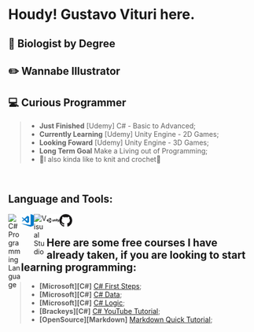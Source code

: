 # **Houdy! Gustavo Vituri here.**

## 🌱 Biologist by Degree
## ✏️ Wannabe Illustrator
## 💻 Curious Programmer

>- **Just Finished** \[Udemy] C# - Basic to Advanced;
>- **Currently Learning** \[Udemy] Unity Engine - 2D Games;
>- **Looking Foward** \[Udemy] Unity Engine - 3D Games;
>- **Long Term Goal** Make a Living out of Programming;
>- 🧶I also kinda like to knit and crochet😬

<br>

## Language and Tools:

[<img align="left" alt="C# Programming Language" width="26px" src="https://upload.wikimedia.org/wikipedia/commons/0/0d/C_Sharp_wordmark.svg" />][CSharpCourse]

[<img align="left" alt="Visual Studio Code" width="26px" src="https://raw.githubusercontent.com/github/explore/80688e429a7d4ef2fca1e82350fe8e3517d3494d/topics/visual-studio-code/visual-studio-code.png" />][VisualStudioCode]

[<img align="left" alt="Visual Studio" width="26px" src="https://upload.wikimedia.org/wikipedia/commons/c/cd/Visual_Studio_2017_Logo.svg" />][VisualStudio]

[<img align="left" alt="Unity Engine" width="26px" src="https://raw.githubusercontent.com/github/explore/80688e429a7d4ef2fca1e82350fe8e3517d3494d/topics/unity/unity.png" />][Unity]

[<img align="left" alt="GitHub" width="26px" src="https://raw.githubusercontent.com/github/explore/78df643247d429f6cc873026c0622819ad797942/topics/github/github.png" />][Github]

<br>

## Here are some free courses I have already taken, if you are looking to start learning programming:

>- **\[Microsoft]\[C#]** [C# First Steps]([MicrosoftFirsSteps]);  
>- **\[Microsoft]\[C#]** [C# Data]([MicrosoftData]);  
>- **\[Microsoft]\[C#]** [C# Logic]([MicrosoftLogic]);
>- **\[Brackeys]\[C#]** [C# YouTube Tutorial]([CSharpCourse]);
>- **\[OpenSource]\[Markdown]** [Markdown Quick Tutorial]([MarkdownTutorial]);  

[CSharpCourse]: https://www.youtube.com/watch?v=N775KsWQVkw&list=PLPV2KyIb3jR4CtEelGPsmPzlvP7ISPYzR
[MicrosoftFirsSteps]: https://docs.microsoft.com/pt-br/learn/paths/csharp-first-steps/
[MicrosoftData]: https://docs.microsoft.com/pt-br/learn/paths/csharp-data/
[MicrosoftLogic]: https://docs.microsoft.com/pt-br/learn/paths/csharp-logic/
[MarkdownTutorial]: https://commonmark.org/help/tutorial/
[VisualStudio]: https://visualstudio.microsoft.com/pt-br/
[VisualStudioCode]: https://code.visualstudio.com/
[Unity]: https://unity.com/
[Github]: https://github.com/
